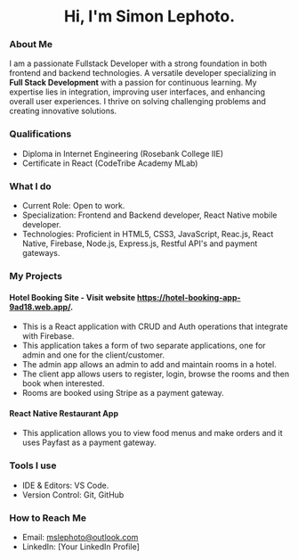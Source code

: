 ## <h1 align="center">Hi, I'm Simon Lephoto.</h1>

### About Me

I am a passionate Fullstack Developer with a strong foundation in both frontend and backend technologies. A versatile developer specializing in **Full Stack Development** with a passion for continuous learning. My expertise lies in integration, improving user interfaces, and enhancing overall user experiences. I thrive on solving challenging problems and creating innovative solutions.

### Qualifications
- Diploma in Internet Engineering (Rosebank College IIE)
- Certificate in React (CodeTribe Academy MLab)

### What I do
- Current Role: Open to work.
- Specialization: Frontend and Backend developer, React Native mobile developer.
- Technologies: Proficient in HTML5, CSS3, JavaScript, Reac.js, React Native, Firebase, Node.js, Express.js, Restful API's and payment gateways. 

### My Projects
#### Hotel Booking Site - Visit website https://hotel-booking-app-9ad18.web.app/.
  - This is a React application with CRUD and Auth operations that integrate with Firebase.
  - This application takes a form of two separate applications, one for admin and one for the client/customer.
  - The admin app allows an admin to add and maintain rooms in a hotel.
  - The client app allows users to register, login, browse the rooms and then book when interested.
  - Rooms are booked using Stripe as a payment gateway.
    
#### React Native Restaurant App
  - This application allows you to view food menus and make orders and it uses Payfast as a payment gateway.

### Tools I use
- IDE & Editors: VS Code.
- Version Control: Git, GitHub

### How to Reach Me
- Email: mslephoto@outlook.com
- LinkedIn: [Your LinkedIn Profile]

<!--
**codewithmokone/codewithmokone** is a ✨ _special_ ✨ repository because its `README.md` (this file) appears on your GitHub profile.

Here are some ideas to get you started:

- 🔭 I’m currently working on ...
- 🌱 I’m currently learning ...
- 👯 I’m looking to collaborate on ...
- 🤔 I’m looking for help with ...
- 💬 Ask me about ...
- 📫 How to reach me: ...
- 😄 Pronouns: ...
- ⚡ Fun fact: ...
-->
